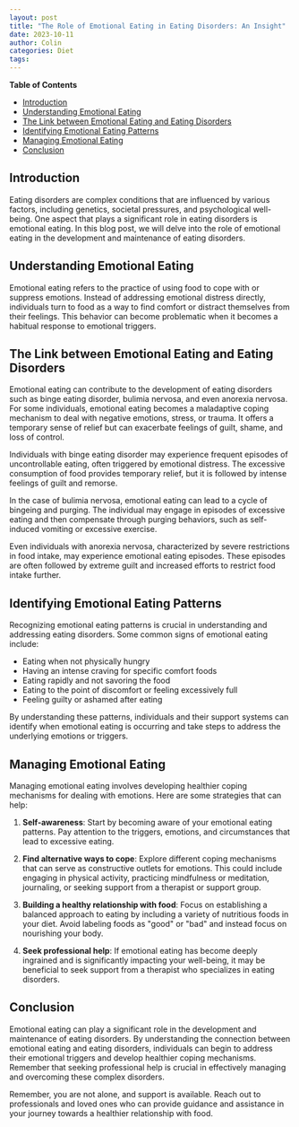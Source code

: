 ```yaml
---
layout: post
title: "The Role of Emotional Eating in Eating Disorders: An Insight"
date: 2023-10-11
author: Colin
categories: Diet
tags: 
---
```


**Table of Contents**
- [Introduction](#introduction)
- [Understanding Emotional Eating](#understanding-emotional-eating)
- [The Link between Emotional Eating and Eating Disorders](#the-link-between-emotional-eating-and-eating-disorders)
- [Identifying Emotional Eating Patterns](#identifying-emotional-eating-patterns)
- [Managing Emotional Eating](#managing-emotional-eating)
- [Conclusion](#conclusion)

## Introduction 

Eating disorders are complex conditions that are influenced by various factors, including genetics, societal pressures, and psychological well-being. One aspect that plays a significant role in eating disorders is emotional eating. In this blog post, we will delve into the role of emotional eating in the development and maintenance of eating disorders.

## Understanding Emotional Eating

Emotional eating refers to the practice of using food to cope with or suppress emotions. Instead of addressing emotional distress directly, individuals turn to food as a way to find comfort or distract themselves from their feelings. This behavior can become problematic when it becomes a habitual response to emotional triggers.

## The Link between Emotional Eating and Eating Disorders

Emotional eating can contribute to the development of eating disorders such as binge eating disorder, bulimia nervosa, and even anorexia nervosa. For some individuals, emotional eating becomes a maladaptive coping mechanism to deal with negative emotions, stress, or trauma. It offers a temporary sense of relief but can exacerbate feelings of guilt, shame, and loss of control.

Individuals with binge eating disorder may experience frequent episodes of uncontrollable eating, often triggered by emotional distress. The excessive consumption of food provides temporary relief, but it is followed by intense feelings of guilt and remorse.

In the case of bulimia nervosa, emotional eating can lead to a cycle of bingeing and purging. The individual may engage in episodes of excessive eating and then compensate through purging behaviors, such as self-induced vomiting or excessive exercise.

Even individuals with anorexia nervosa, characterized by severe restrictions in food intake, may experience emotional eating episodes. These episodes are often followed by extreme guilt and increased efforts to restrict food intake further.

## Identifying Emotional Eating Patterns

Recognizing emotional eating patterns is crucial in understanding and addressing eating disorders. Some common signs of emotional eating include:

- Eating when not physically hungry
- Having an intense craving for specific comfort foods
- Eating rapidly and not savoring the food
- Eating to the point of discomfort or feeling excessively full
- Feeling guilty or ashamed after eating

By understanding these patterns, individuals and their support systems can identify when emotional eating is occurring and take steps to address the underlying emotions or triggers.

## Managing Emotional Eating

Managing emotional eating involves developing healthier coping mechanisms for dealing with emotions. Here are some strategies that can help:

1. **Self-awareness**: Start by becoming aware of your emotional eating patterns. Pay attention to the triggers, emotions, and circumstances that lead to excessive eating.

2. **Find alternative ways to cope**: Explore different coping mechanisms that can serve as constructive outlets for emotions. This could include engaging in physical activity, practicing mindfulness or meditation, journaling, or seeking support from a therapist or support group.

3. **Building a healthy relationship with food**: Focus on establishing a balanced approach to eating by including a variety of nutritious foods in your diet. Avoid labeling foods as "good" or "bad" and instead focus on nourishing your body.

4. **Seek professional help**: If emotional eating has become deeply ingrained and is significantly impacting your well-being, it may be beneficial to seek support from a therapist who specializes in eating disorders.

## Conclusion

Emotional eating can play a significant role in the development and maintenance of eating disorders. By understanding the connection between emotional eating and eating disorders, individuals can begin to address their emotional triggers and develop healthier coping mechanisms. Remember that seeking professional help is crucial in effectively managing and overcoming these complex disorders.

Remember, you are not alone, and support is available. Reach out to professionals and loved ones who can provide guidance and assistance in your journey towards a healthier relationship with food.